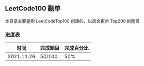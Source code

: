 ## LeetCode100 题单

本目录主要是刷 LeetCodeTop100 创建的，以后会更新 Top200 的题目

### 进度表

|  时间   | 完成题目  | 完成百分比 |
|  ----  | ----  | ----  |
| 2021.11.26  | 50/100 | 50% |
